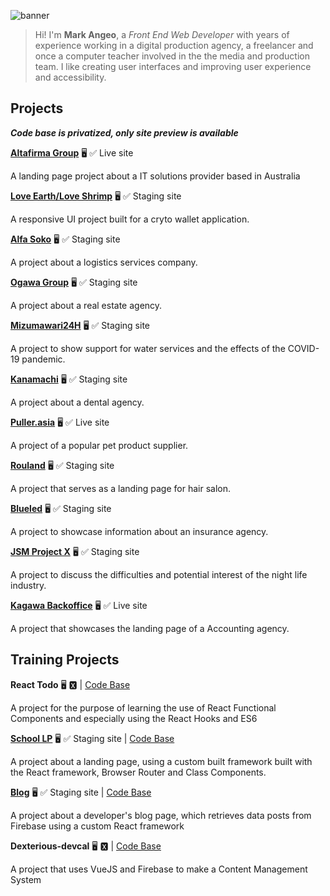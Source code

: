 ![banner](https://user-images.githubusercontent.com/6682514/132101800-fb67a74d-3bdc-4d8d-9bcb-c9ee8b78cba4.jpg)

> Hi! I'm **Mark Angeo**, a *Front End Web Developer* with years of experience working in a digital production agency, a freelancer and once a computer teacher involved in the the media and production team. I like creating user interfaces and improving user experience and accessibility.

<!--
❤️ Watch all types of dramas and anime

▶️ FPS Games

🕵 Problems & Solutions
-->

## Projects ##
***Code base is privatized, only site preview is available***


**[Altafirma Group](https://altafirmagroup.com.au/)** 🖥 ✅  Live site

A landing page project about a IT solutions provider based in Australia

**[Love Earth/Love Shrimp](https://damp-soda.surge.sh/)** 🖥 ✅  Staging site

A responsive UI project built for a cryto wallet application.

**[Alfa Soko](https://sweet-veil.surge.sh/)** 🖥 ✅  Staging site

A project about a logistics services company.

**[Ogawa Group](https://coherent-wax.surge.sh/)** 🖥 ✅  Staging site

A project about a real estate agency.

**[Mizumawari24H](http://selfish-bat.surge.sh/)** 🖥 ✅  Staging site

A project to show support for water services and the effects of the COVID-19 pandemic.

**[Kanamachi](https://private-stranger.surge.sh/)** 🖥 ✅  Staging site

A project about a dental agency.

**[Puller.asia](https://puller.asia/)** 🖥 ✅  Live site

A project of a popular pet product supplier.

**[Rouland](https://distinct-mountain.surge.sh/)** 🖥 ✅  Staging site

A project that serves as a landing page for hair salon.

**[Blueled](https://fortunate-wind.surge.sh/)** 🖥 ✅  Staging site

A project to showcase information about an insurance agency.

**[JSM Project X](https://distinct-mountain.surge.sh/)** 🖥 ✅  Staging site

A project to discuss the difficulties and potential interest of the night life industry.

**[Kagawa Backoffice](http://backoffice-kagawa.net/)** 🖥 ✅  Live site

A project that showcases the landing page of a Accounting agency.

## Training Projects ##

**React Todo** 🖥 🆇 | [Code Base](https://github.com/MarkCalderon/react-todo)

A project for the purpose of learning the use of React Functional Components and especially using the React Hooks and ES6

**[School LP](http://beautiful-passenger.surge.sh/)** 🖥 ✅  Staging site | [Code Base](https://github.com/MarkCalderon/school_lp)

A project about a landing page, using a custom built framework built with the React framework, Browser Router and Class Components.

**[Blog](https://devcalderon.surge.sh)** 🖥 ✅  Staging site | [Code Base](https://github.com/MarkCalderon/blog_calderon)

A project about a developer's blog page, which retrieves data posts from Firebase using a custom React framework

**Dexterious-devcal** 🖥 🆇 | [Code Base](https://github.com/MarkCalderon/dexterous-devcal)

A project that uses VueJS and Firebase to make a Content Management System 

<!--
**MarkCalderon/markcalderon** is a ✨ _special_ ✨ repository because its `README.md` (this file) appears on your GitHub profile.

Here are some ideas to get you started:

- 🔭 I’m currently working on ...
- 🌱 I’m currently learning ...
- 👯 I’m looking to collaborate on ...
- 🤔 I’m looking for help with ...
- 💬 Ask me about ...
- 📫 How to reach me: ...
- 😄 Pronouns: ...
- ⚡ Fun fact: ...
-->
